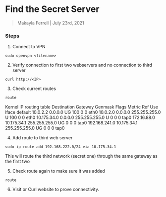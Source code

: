 # Find the Secret Server 

> Makayla Ferrell | July 23rd, 2021

### Steps 

1. Connect to VPN 
```
sudo openvpn <filename> 
```

2. Verify connection to first two webservers and no connection to third server 
```
curl http://<IP> 
```

3. Check current routes 
```
route 
```
Kernel IP routing table
Destination     Gateway         Genmask         Flags Metric Ref    Use Iface
default         10.0.2.2        0.0.0.0         UG    100    0        0 eth0
10.0.2.0        0.0.0.0         255.255.255.0   U     100    0        0 eth0
10.175.34.0     0.0.0.0         255.255.255.0   U     0      0        0 tap0
172.16.88.0     10.175.34.1     255.255.255.0   UG    0      0        0 tap0
192.168.241.0   10.175.34.1     255.255.255.0   UG    0      0        0 tap0

4. Add route to third web server 
```
sudo ip route add 192.168.222.0/24 via 10.175.34.1 
```
This will route the third network (secret one) through the same gateway as the first two 

5. Check route again to make sure it was added 
```
route
```

6. Visit or Curl website to prove connectivity. 
